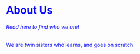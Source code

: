 
<html>
  <head>
    <style>
      body{
      color: blue;
      }
      </style> 
    <h1>About Us</h1>
<h6> Read here to find who we are! </h6>
    </head>
  <body> We are twin sisters who learns, and goes on scratch. </body>



